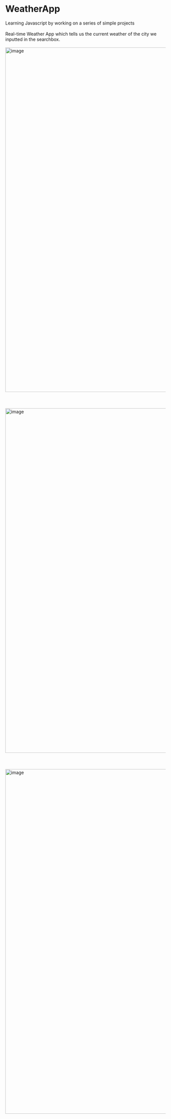 # WeatherApp
Learning Javascript by working on a series of simple projects
<br></br>
Real-time Weather App which tells us the current weather of the city we inputted in the searchbox.
<br></br>
<img width="1920" height="1080" alt="image" src="https://github.com/user-attachments/assets/45c874d1-b76d-4d16-be9a-a6adfd02a122" />
<br></br>
<br></br>
<img width="1920" height="1080" alt="image" src="https://github.com/user-attachments/assets/afd21291-a42e-45df-b8c1-28f512792dc8" />
<br></br>
<br></br>
<img width="1920" height="1080" alt="image" src="https://github.com/user-attachments/assets/ac0f7173-8e16-4e0b-9e9e-38d40abd16fb" />

